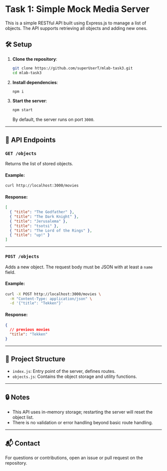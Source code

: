 # Task 1: Simple Mock Media Server

This is a simple RESTful API built using Express.js to manage a list of objects. The API supports retrieving all objects and adding new ones.

## 🛠️ Setup

1. **Clone the repository**:

   ```bash
   git clone https://github.com/superUserT/mlab-task3.git
   cd mlab-task3
   ```

2. **Install dependencies**:

   ```bash
   npm i
   ```

3. **Start the server**:

   ```bash
   npm start
   ```

   By default, the server runs on port `3000`.

---

## 📡 API Endpoints

### `GET /objects`

Returns the list of stored objects.

#### Example:

```bash
curl http://localhost:3000/movies
```

#### Response:

```json
[
  { "title": "The Godfather" },
  { "title": "The Dark Knight" },
  { "title": "Jerusalema" },
  { "title": "tsotsi" },
  { "title": "The Lord of the Rings" },
  { "title": "up!" }
]
```

---

### `POST /objects`

Adds a new object. The request body must be JSON with at least a `name` field.

#### Example:

```bash
curl -X POST http://localhost:3000/movies \
  -H "Content-Type: application/json" \
  -d '{"title": "Tekken"}'
```

#### Response:

```json
{
  // previous movies
  "title": "Tekken"
}
```

---

## 🧱 Project Structure

- `index.js`: Entry point of the server, defines routes.
- `objects.js`: Contains the object storage and utility functions.

---

## 🔒 Notes

- This API uses in-memory storage; restarting the server will reset the object list.
- There is no validation or error handling beyond basic route handling.

---

## 📬 Contact

For questions or contributions, open an issue or pull request on the repository.
